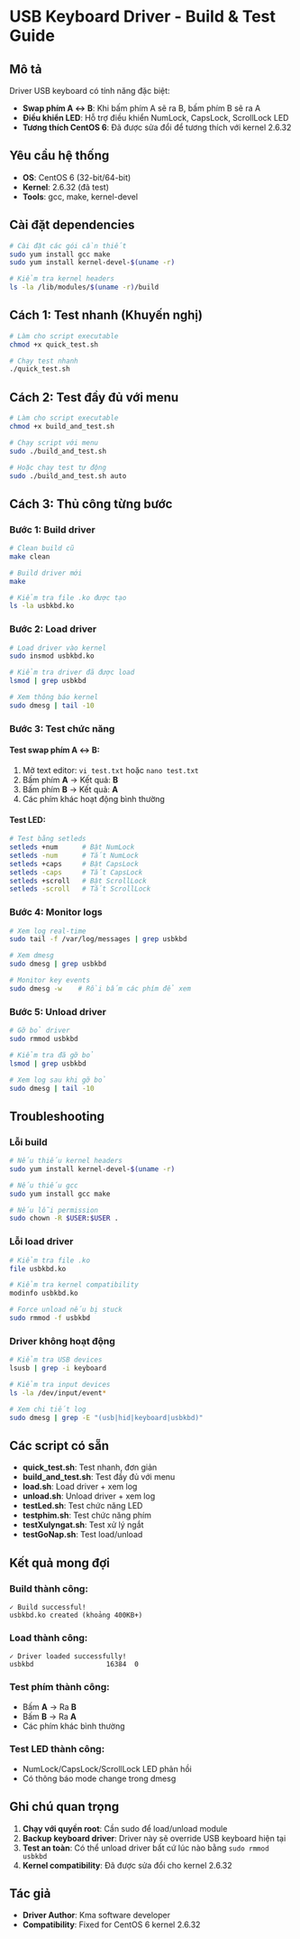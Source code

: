 # USB Keyboard Driver - Build & Test Guide

## Mô tả

Driver USB keyboard có tính năng đặc biệt:

- **Swap phím A ↔ B**: Khi bấm phím A sẽ ra B, bấm phím B sẽ ra A
- **Điều khiển LED**: Hỗ trợ điều khiển NumLock, CapsLock, ScrollLock LED
- **Tương thích CentOS 6**: Đã được sửa đổi để tương thích với kernel 2.6.32

## Yêu cầu hệ thống

- **OS**: CentOS 6 (32-bit/64-bit)
- **Kernel**: 2.6.32 (đã test)
- **Tools**: gcc, make, kernel-devel

## Cài đặt dependencies

```bash
# Cài đặt các gói cần thiết
sudo yum install gcc make
sudo yum install kernel-devel-$(uname -r)

# Kiểm tra kernel headers
ls -la /lib/modules/$(uname -r)/build
```

## Cách 1: Test nhanh (Khuyến nghị)

```bash
# Làm cho script executable
chmod +x quick_test.sh

# Chạy test nhanh
./quick_test.sh
```

## Cách 2: Test đầy đủ với menu

```bash
# Làm cho script executable
chmod +x build_and_test.sh

# Chạy script với menu
sudo ./build_and_test.sh

# Hoặc chạy test tự động
sudo ./build_and_test.sh auto
```

## Cách 3: Thủ công từng bước

### Bước 1: Build driver

```bash
# Clean build cũ
make clean

# Build driver mới
make

# Kiểm tra file .ko được tạo
ls -la usbkbd.ko
```

### Bước 2: Load driver

```bash
# Load driver vào kernel
sudo insmod usbkbd.ko

# Kiểm tra driver đã được load
lsmod | grep usbkbd

# Xem thông báo kernel
sudo dmesg | tail -10
```

### Bước 3: Test chức năng

#### Test swap phím A ↔ B:

1. Mở text editor: `vi test.txt` hoặc `nano test.txt`
2. Bấm phím **A** → Kết quả: **B**
3. Bấm phím **B** → Kết quả: **A**
4. Các phím khác hoạt động bình thường

#### Test LED:

```bash
# Test bằng setleds
setleds +num      # Bật NumLock
setleds -num      # Tắt NumLock
setleds +caps     # Bật CapsLock
setleds -caps     # Tắt CapsLock
setleds +scroll   # Bật ScrollLock
setleds -scroll   # Tắt ScrollLock
```

### Bước 4: Monitor logs

```bash
# Xem log real-time
sudo tail -f /var/log/messages | grep usbkbd

# Xem dmesg
sudo dmesg | grep usbkbd

# Monitor key events
sudo dmesg -w    # Rồi bấm các phím để xem
```

### Bước 5: Unload driver

```bash
# Gỡ bỏ driver
sudo rmmod usbkbd

# Kiểm tra đã gỡ bỏ
lsmod | grep usbkbd

# Xem log sau khi gỡ bỏ
sudo dmesg | tail -10
```

## Troubleshooting

### Lỗi build

```bash
# Nếu thiếu kernel headers
sudo yum install kernel-devel-$(uname -r)

# Nếu thiếu gcc
sudo yum install gcc make

# Nếu lỗi permission
sudo chown -R $USER:$USER .
```

### Lỗi load driver

```bash
# Kiểm tra file .ko
file usbkbd.ko

# Kiểm tra kernel compatibility
modinfo usbkbd.ko

# Force unload nếu bị stuck
sudo rmmod -f usbkbd
```

### Driver không hoạt động

```bash
# Kiểm tra USB devices
lsusb | grep -i keyboard

# Kiểm tra input devices
ls -la /dev/input/event*

# Xem chi tiết log
sudo dmesg | grep -E "(usb|hid|keyboard|usbkbd)"
```

## Các script có sẵn

- **quick_test.sh**: Test nhanh, đơn giản
- **build_and_test.sh**: Test đầy đủ với menu
- **load.sh**: Load driver + xem log
- **unload.sh**: Unload driver + xem log
- **testLed.sh**: Test chức năng LED
- **testphim.sh**: Test chức năng phím
- **testXulyngat.sh**: Test xử lý ngắt
- **testGoNap.sh**: Test load/unload

## Kết quả mong đợi

### Build thành công:

```
✓ Build successful!
usbkbd.ko created (khoảng 400KB+)
```

### Load thành công:

```
✓ Driver loaded successfully!
usbkbd                  16384  0
```

### Test phím thành công:

- Bấm **A** → Ra **B**
- Bấm **B** → Ra **A**
- Các phím khác bình thường

### Test LED thành công:

- NumLock/CapsLock/ScrollLock LED phản hồi
- Có thông báo mode change trong dmesg

## Ghi chú quan trọng

1. **Chạy với quyền root**: Cần sudo để load/unload module
2. **Backup keyboard driver**: Driver này sẽ override USB keyboard hiện tại
3. **Test an toàn**: Có thể unload driver bất cứ lúc nào bằng `sudo rmmod usbkbd`
4. **Kernel compatibility**: Đã được sửa đổi cho kernel 2.6.32

## Tác giả

- **Driver Author**: Kma software developer
- **Compatibility**: Fixed for CentOS 6 kernel 2.6.32
